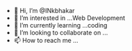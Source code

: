 - 👋 Hi, I’m @INkbhakar
- 👀 I’m interested in ...Web Development
- 🌱 I’m currently learning ...coding
- 💞️ I’m looking to collaborate on ...
- 📫 How to reach me ...

<!---
INkbhakar/INkbhakar is a ✨ special ✨ repository because its `README.md` (this file) appears on your GitHub profile.
You can click the Preview link to take a look at your changes.
--->
